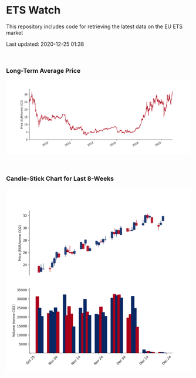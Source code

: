 # ETS Watch

This repository includes code for retrieving the latest data on the EU ETS market

Last updated: 2020-12-25 01:38

<br>

### Long-Term Average Price

![Long-term average](img/long_term_avg.png)

<br>

### Candle-Stick Chart for Last 8-Weeks

![Open, High, Low, Close & Volume](img/ohlc_vol.png)
